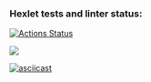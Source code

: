 ### Hexlet tests and linter status:
[![Actions Status](https://github.com/VladimirKonts/python-project-49/actions/workflows/hexlet-check.yml/badge.svg)](https://github.com/VladimirKonts/python-project-49/actions)

<a href="https://codeclimate.com/github/VladimirKonts/python-project-49/maintainability"><img src="https://api.codeclimate.com/v1/badges/b35376b90c535c9f4905/maintainability" /></a>

[![asciicast](https://asciinema.org/a/M2xCmbPwfCn2uSFVs5W67Euak.svg)](https://asciinema.org/a/M2xCmbPwfCn2uSFVs5W67Euak)
